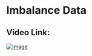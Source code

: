 # Imbalance Data

## Video Link: 

[![image](https://user-images.githubusercontent.com/63282184/137617406-865e322e-0991-4d37-9af3-abc5d14ba6f5.png)](https://drive.google.com/file/d/1fDkOJvDKpZeTlYg-XUPpgkfONYVq93tS/view?usp=sharing)
